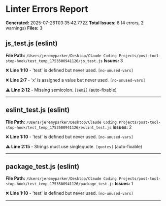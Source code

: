 # Linter Errors Report

**Generated:** 2025-07-26T03:35:42.772Z
**Total Issues:** 6 (4 errors, 2 warnings)
**Files:** 3

## js_test.js (eslint)

**File Path:** `/Users/jeremyparker/Desktop/Claude Coding Projects/post-tool-stop-hook/test_temp_1753500941126/js_test.js`
**Issues:** 3

❌ **Line 1:10** - 'test' is defined but never used. `[no-unused-vars]`

❌ **Line 2:7** - 'x' is assigned a value but never used. `[no-unused-vars]`

⚠️ **Line 2:12** - Missing semicolon. `[semi]` (auto-fixable)

---

## eslint_test.js (eslint)

**File Path:** `/Users/jeremyparker/Desktop/Claude Coding Projects/post-tool-stop-hook/test_temp_1753500941126/eslint_test.js`
**Issues:** 2

❌ **Line 1:10** - 'test' is defined but never used. `[no-unused-vars]`

⚠️ **Line 2:15** - Strings must use singlequote. `[quotes]` (auto-fixable)

---

## package_test.js (eslint)

**File Path:** `/Users/jeremyparker/Desktop/Claude Coding Projects/post-tool-stop-hook/test_temp_1753500941126/package_test.js`
**Issues:** 1

❌ **Line 1:10** - 'test' is defined but never used. `[no-unused-vars]`

---

